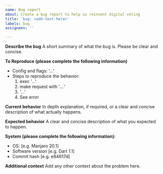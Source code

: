```yaml
---
name: Bug report
about: Create a bug report to help us reinvent digital voting
title: 'bug: <add-text-here>'
labels: bug
assignees: ''

---
```


**Describe the bug**
A short summary of what the bug is. Please be clear and concise.

**To Reproduce (please complete the following information)**
- Config and flags: '...'
- Steps to reproduce the behavior:
    1. exec '...'
    2. make request with '....'
    3. '...'
    4. See error 

**Current behavior**
In depth explanation, if required, or a clear and concise description of what actually happens.

**Expected behavior**
A clear and concise description of what you expected to happen.

**System (please complete the following information):**
 - OS: [e.g. Manjaro 20.1]
 - Software version [e.g. Dart 1.1]
 - Commit hash [e.g. e84617d]

**Additional context**
Add any other context about the problem here.
